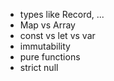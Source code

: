- types like Record, ...
- Map vs Array
- const vs let vs var
- immutability
- pure functions
- strict null
